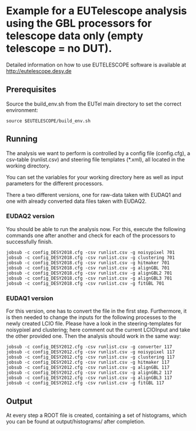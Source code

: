 # Example for a EUTelescope analysis using the GBL processors for telescope data only (empty telescope = no DUT).

Detailed information on how to use EUTELESCOPE software is available at http://eutelescope.desy.de

## Prerequisites

Source the build_env.sh from the EUTel main directory to set the correct environment:

`source $EUTELESCOPE/build_env.sh`

## Running

The analysis we want to perform is controlled by a config file (config.cfg), a csv-table (runlist.csv) and steering file templates (*.xml), all located in the working directory.

You can set the variables for your working directory here as well as input parameters for the different processors.


There a two different versions, one for raw-data taken with EUDAQ1 and one with already converted data files taken with EUDAQ2.

### EUDAQ2 version

You should be able to run the analysis now. For this, execute the following commands one after another and check for each of the processors to successfully finish.

```
jobsub -c config_DESY2018.cfg -csv runlist.csv -g noisypixel 701
jobsub -c config_DESY2018.cfg -csv runlist.csv -g clustering 701
jobsub -c config_DESY2018.cfg -csv runlist.csv -g hitmaker 701
jobsub -c config_DESY2018.cfg -csv runlist.csv -g alignGBL 701
jobsub -c config_DESY2018.cfg -csv runlist.csv -g alignGBL2 701
jobsub -c config_DESY2018.cfg -csv runlist.csv -g alignGBL3 701
jobsub -c config_DESY2018.cfg -csv runlist.csv -g fitGBL 701
```


### EUDAQ1 version

For this version, one has to convert the file in the first step. Furthermore, it is then needed to change the inputs for the following processes to the newly created LCIO file.
Please have a look in the steering-templates for noisypixel and clustering; here comment out the current LCIOInput and take the other provided one.
Then the analysis should work in the same way:

```
jobsub -c config_DESY2012.cfg -csv runlist.csv -g converter 117
jobsub -c config_DESY2012.cfg -csv runlist.csv -g noisypixel 117
jobsub -c config_DESY2012.cfg -csv runlist.csv -g clustering 117
jobsub -c config_DESY2012.cfg -csv runlist.csv -g hitmaker 117
jobsub -c config_DESY2012.cfg -csv runlist.csv -g alignGBL 117
jobsub -c config_DESY2012.cfg -csv runlist.csv -g alignGBL2 117
jobsub -c config_DESY2012.cfg -csv runlist.csv -g alignGBL3 117
jobsub -c config_DESY2012.cfg -csv runlist.csv -g fitGBL 117
```

## Output

At every step a ROOT file is created, containing a set of histograms, which you can be found at output/histograms/ after completion.